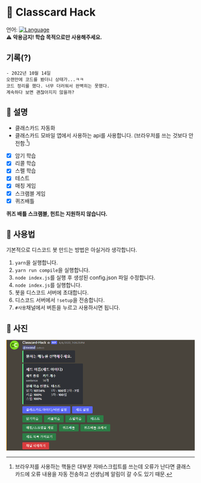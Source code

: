 # 📗 Classcard Hack
언어: [![Language](https://shields.io/badge/TypeScript-3178C6?logo=TypeScript&logoColor=FFF&style=flat-square)](https://www.typescriptlang.org/)<br>
**:warning: 악용금지! 학습 목적으로만 사용해주세요.**   

## 기록(?)
```
- 2022년 10월 14일
오랜만에 코드를 봤더니 상태가...ㅋㅋ
코드 정리를 했다. 너무 더러워서 완벽히는 못했다.
계속하다 보면 괜찮아지지 않을까?
```

## 📙 설명
* 클래스카드 자동화
* 클래스카드 모바일 앱에서 사용하는 api를 사용합니다. (브라우저를 쓰는 것보다 안전함.[^w])

- [x] 암기 학습
- [x] 리콜 학습
- [x] 스펠 학습
- [x] 테스트
- [x] 매칭 게임
- [x] 스크램블 게임
- [x] 퀴즈배틀
   
**퀴즈 배틀 스크램블, 헌트는 지원하지 않습니다.**

## 📄 사용법
기본적으로 디스코드 봇 만드는 방법은 아실거라 생각합니다.
1. `yarn`을 실행합니다.
2. `yarn run compile`을 실행합니다.
3. `node index.js`를 실행 후 생성된 config.json 파일 수정합니다.
4. `node index.js`를 실행합니다.
5. 봇을 디스코드 서버에 초대합니다.
6. 디스코드 서버에서 `!setup`을 전송합니다.
7. `#사용`채널에서 버튼을 누르고 사용하시면 됩니다.

## 📸 사진
![SS](./images/Screenshot_2022-08-06_191853.png)

[^w]: 브라우저를 사용하는 핵들은 대부분 자바스크립트를 쓰는데 오류가 난다면 클래스카드에 오류 내용을 자동 전송하고 선생님께 알림이 갈 수도 있기 때문.